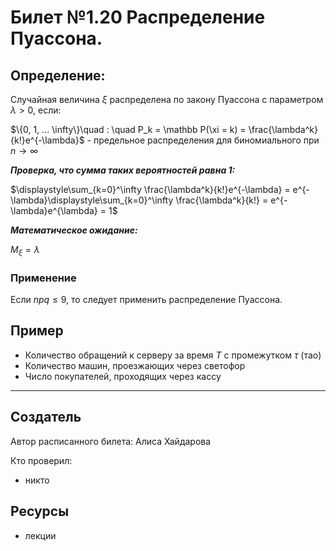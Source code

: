 # Билет №1.20 Распределение Пуассона.

## Определение:

Случайная величина  $\xi$ распределена по закону Пуассона с параметром $\lambda > 0$, если:

$\{0, 1, ... \infty\}\quad : \quad P_k = \mathbb P(\xi = k) = \frac{\lambda^k}{k!}e^{-\lambda}$ - предельное распределения для биномиального при $n \to \infty$

***Проверка, что сумма таких вероятностей равна 1:***

$\displaystyle\sum_{k=0}^\infty \frac{\lambda^k}{k!}e^{-\lambda} = e^{-\lambda}\displaystyle\sum_{k=0}^\infty \frac{\lambda^k}{k!} = e^{-\lambda}e^{\lambda} = 1$

***Математическое ожидание:***

$M_\xi = \lambda$

### Применение

Если $npq \leq 9$, то следует применить распределение Пуассона.

## Пример

- Количество обращений к серверу за время  $T$ с промежутком $\tau$ (тао)
- Количество машин, проезжающих через светофор
- Число покупателей, проходящих через кассу

---
## Создатель

Автор расписанного билета: Алиса Хайдарова

Кто проверил:
- никто

## Ресурсы
- лекции
